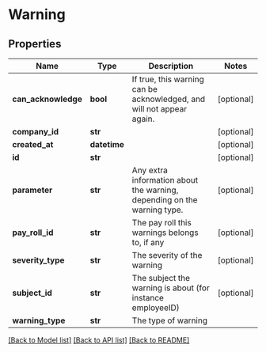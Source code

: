 # Warning

## Properties
Name | Type | Description | Notes
------------ | ------------- | ------------- | -------------
**can_acknowledge** | **bool** | If true, this warning can be acknowledged, and will not appear again. | [optional] 
**company_id** | **str** |  | [optional] 
**created_at** | **datetime** |  | [optional] 
**id** | **str** |  | [optional] 
**parameter** | **str** | Any extra information about the warning, depending on the warning type. | [optional] 
**pay_roll_id** | **str** | The pay roll this warnings belongs to, if any | [optional] 
**severity_type** | **str** | The severity of the warning | [optional] 
**subject_id** | **str** | The subject the warning is about (for instance employeeID) | [optional] 
**warning_type** | **str** | The type of warning | 

[[Back to Model list]](../README.md#documentation-for-models) [[Back to API list]](../README.md#documentation-for-api-endpoints) [[Back to README]](../README.md)


